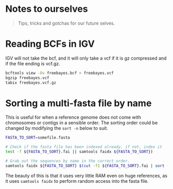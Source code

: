 
# Notes to ourselves

>  Tips, tricks and gotchas for our future selves.


# Reading BCFs in IGV

IGV will not take the bcf, and it will only take a vcf if it is gz compressed and if the file ending is vcf.gz.

```bash
bcftools view -Ov freebayes.bcf > freebayes.vcf
bgzip freebayes.vcf
tabix freebayes.vcf.gz
```


# Sorting a multi-fasta file by name

This is useful for when a reference genome does not come with chromosomes or contigs in a sensible order. The sorting order could be changed by modifying the `sort -n` below to suit.

```bash
FASTA_TO_SORT=somefile.fasta

# Check if the fasta file has been indexed already, if not, index it
test -f ${FASTA_TO_SORT}.fai || samtools faidx ${FASTA_TO_SORT})

# Grab out the sequences by name in the correct order.
samtools faidx ${FASTA_TO_SORT} $(cut -f1 ${FASTA_TO_SORT}.fai | sort -n) > file_sorted.fasta
```

The beauty of this is that it uses very little RAM even on huge references, as it uses `samtools faidx` to perform random access into the fasta file.
